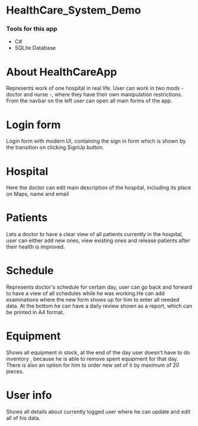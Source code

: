 # HealthCare_System_Demo
 

### Tools for this app

- C#
- SQLite Database




# About HealthCareApp

Represents work of one hospital in real life. User can work in two mods - doctor and nurse -, where they have their own manipulation restrictions.
From the navbar on the left user can open all main forms of the app.

# Login form

Login form with modern UI, containing the sign in form which  is shown by the transition on clicking SignUp button.


# Hospital 

Here the doctor can edit main description of the hospital, including its place on Maps, name and email

# Patients

Lets a doctor to have a clear view of all patients currently in the hospital, user can either add new ones, view existing ones and release patients after their health is improved.

# Schedule

Represents doctor's schedule for certain day, user can go back and forward to have a view of all schedules while he was working.He can add examinations where the new form shows up for him to enter all needed data.
At the bottom he can have a daily review shown as a report, which can be printed in A4 format.

# Equipment 

Shows all equipment in stock, at the end of the day user doesn't have to do inventory , because he is able to remove spent equipment for that day.
There is also an option for him to order new set of it by maximum of 20 pieces.

# User info

Shows all details about currently logged user where he can update and edit all of his data.
